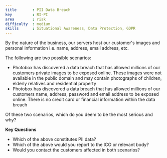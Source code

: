 ```yaml
---
title       : PII Data Breach
key         : RI-PI
area        : risk
difficulty  : medium
skills      : Situational Awareness, Data Protection, GDPR
---
```


By the nature of the business, our servers host our customer's images and personal information i.e. name, address, email address, etc.

The following are two possible scenarios:

- Photobox has discovered a data breach that has allowed millions of our customers private images to be exposed online. These images were not available in the public domain and may contain photographs of children, elderly relatives and residential property
- Photobox has discovered a data breach that has allowed millions of our customers name, address, password and email address to be exposed online. There is no credit card or financial information within the data breach

Of these two scenarios, which do you deem to be the most serious and why?

**Key Questions**

- Which of the above constitutes PII data?
- Which of the above would you report to the ICO or relevant body?
- Would you contact the customers affected in both scenarios?
